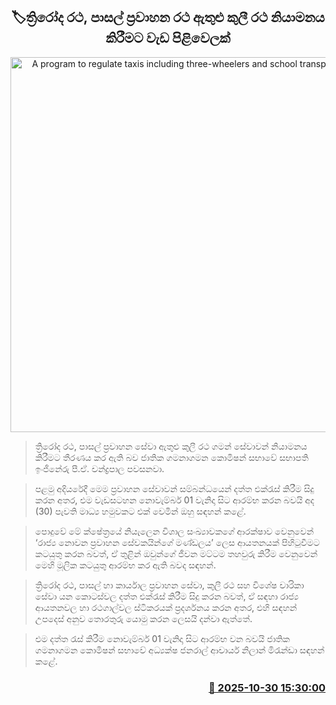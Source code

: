 <p align='center'><b><h2 align='center' title='A program to regulate taxis including three-wheelers and school transport vehicles'>🏷ත්‍රිරෝද රථ, පාසල් ප්‍රවාහන රථ ඇතුළු කුලී රථ නියාමනය කිරීමට වැඩ පිළිවෙලක්</h2></b></p>
<p align='center'><img src='https://helakuru.sgp1.cdn.digitaloceanspaces.com/esana/images/lib/three-wheeler.jpg' width='600' alt='A program to regulate taxis including three-wheelers and school transport vehicles'></p>

> ත්‍රිරෝද රථ, පාසල් ප්‍රවාහන සේවා ඇතුළු කුලී රථ ගමන් සේවාවන් නියාමනය කිරීමට තීරණය කර ඇති බව ජාතික ගමනාගමන කොමිෂන් සභාවේ සභාපති ඉංජිනේරු පී.ඒ. චන්ද්‍රපාල පවසනවා.

> පළමු අදියරේදී මෙම ප්‍රවාහන සේවාවන් සම්බන්ධයෙන් දත්ත එක්රැස් කිරීම සිදු කරන අතර, එම වැඩසටහන නොවැම්බර් 01 වැනිදා සිට ආරම්භ කරන බවයි අද (30) පැවති මාධ්‍ය හමුවකට එක් වෙමින් ඔහු සඳහන් කළේ.

> පොදුවේ මේ ක්ෂේත්‍රයේ නියැලෙන විශාල සංඛ්‍යාවකගේ ආරක්ෂාව වෙනුවෙන් ‘රාජ්‍ය නොවන ප්‍රවාහන සේවකයින්ගේ මණ්ඩලය’ ලෙස ආයතනයක් පිහිටුවීමට කටයුතු කරන බවත්, ඒ තුළින් ඔවුන්ගේ ජීවන මට්ටම තහවුරු කිරීම වෙනුවෙන් මෙහි මූලික කටයුතු ආරම්භ කර ඇති බවද සඳහන්.

> ත්‍රිරෝද රථ, පාසල් හා කාර්යාල ප්‍රවාහන සේවා, කුලී රථ සහ විශේෂ චාරිකා සේවා යන කොටස්වල දත්ත එක්රැස් කිරීම සිදු කරන බවත්, ඒ සඳහා රාජ්‍ය ආයතනවල හා රථගාල්වල ස්ටිකරයක් ප්‍රදර්ශනය කරන අතර, එහි සඳහන් උපදෙස් අනුව තොරතුරු යොමු කරන ලෙසයි දන්වා ඇත්තේ.

> එම දත්ත රැස් කිරීම නොවැම්බර් 01 වැනිදා සිට ආරම්භ වන බවයි ජාතික ගමනාගමන කොමිෂන් සභාවේ අධ්‍යක්ෂ ජනරාල් ආචාර්ය නිලාන් මිරැන්ඩා සඳහන් කළේ.



<h3 align='right'><a href='https://www.helakuru.lk/esana/p/114942/'>📅 2025-10-30 15:30:00</a></h3>
